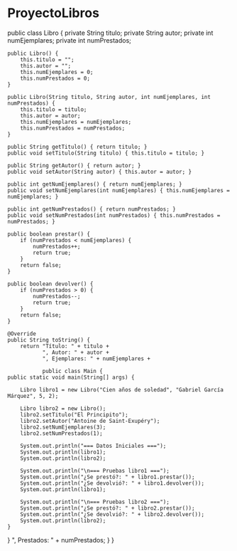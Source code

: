 # ProyectoLibros
public class Libro {
    private String titulo;
    private String autor;
    private int numEjemplares;
    private int numPrestados;

    public Libro() {
        this.titulo = "";
        this.autor = "";
        this.numEjemplares = 0;
        this.numPrestados = 0;
    }

    public Libro(String titulo, String autor, int numEjemplares, int numPrestados) {
        this.titulo = titulo;
        this.autor = autor;
        this.numEjemplares = numEjemplares;
        this.numPrestados = numPrestados;
    }

    public String getTitulo() { return titulo; }
    public void setTitulo(String titulo) { this.titulo = titulo; }

    public String getAutor() { return autor; }
    public void setAutor(String autor) { this.autor = autor; }

    public int getNumEjemplares() { return numEjemplares; }
    public void setNumEjemplares(int numEjemplares) { this.numEjemplares = numEjemplares; }

    public int getNumPrestados() { return numPrestados; }
    public void setNumPrestados(int numPrestados) { this.numPrestados = numPrestados; }

    public boolean prestar() {
        if (numPrestados < numEjemplares) {
            numPrestados++;
            return true;
        }
        return false;
    }

    public boolean devolver() {
        if (numPrestados > 0) {
            numPrestados--;
            return true;
        }
        return false;
    }

    @Override
    public String toString() {
        return "Título: " + titulo +
               ", Autor: " + autor +
               ", Ejemplares: " + numEjemplares +

               public class Main {
    public static void main(String[] args) {

        Libro libro1 = new Libro("Cien años de soledad", "Gabriel García Márquez", 5, 2);

        Libro libro2 = new Libro();
        libro2.setTitulo("El Principito");
        libro2.setAutor("Antoine de Saint-Exupéry");
        libro2.setNumEjemplares(3);
        libro2.setNumPrestados(1);

        System.out.println("=== Datos Iniciales ===");
        System.out.println(libro1);
        System.out.println(libro2);

        System.out.println("\n=== Pruebas libro1 ===");
        System.out.println("¿Se prestó?: " + libro1.prestar());
        System.out.println("¿Se devolvió?: " + libro1.devolver());
        System.out.println(libro1);

        System.out.println("\n=== Pruebas libro2 ===");
        System.out.println("¿Se prestó?: " + libro2.prestar());
        System.out.println("¿Se devolvió?: " + libro2.devolver());
        System.out.println(libro2);
    }
}
               ", Prestados: " + numPrestados;
    }
}
